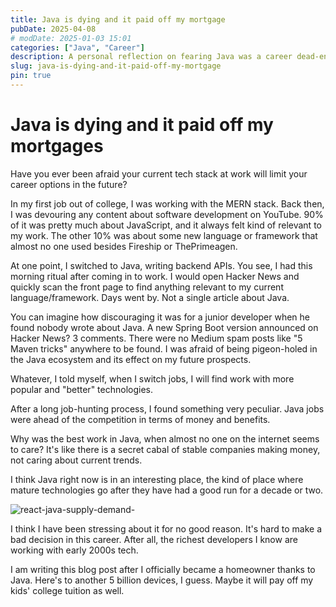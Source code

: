 ```yaml
---
title: Java is dying and it paid off my mortgage
pubDate: 2025-04-08
# modDate: 2025-01-03 15:01
categories: ["Java", "Career"]
description: A personal reflection on fearing Java was a career dead-end, only to discover its stability and high pay.
slug: java-is-dying-and-it-paid-off-my-mortgage
pin: true
---
```


# Java is dying and it paid off my mortgages

Have you ever been afraid your current tech stack at work will limit your career options in the future?

In my first job out of college, I was working with the MERN stack. Back then, I was devouring any content about software development on YouTube. 90% of it was pretty much about JavaScript, and it always felt kind of relevant to my work. The other 10% was about some new language or framework that almost no one used besides Fireship or ThePrimeagen.

At one point, I switched to Java, writing backend APIs.
You see, I had this morning ritual after coming in to work.
I would open Hacker News and quickly scan the front page to find anything relevant to my current language/framework. Days went by. Not a single article about Java.

You can imagine how discouraging it was for a junior developer when he found nobody wrote about Java. A new Spring Boot version announced on Hacker News? 3 comments. There were no Medium spam posts like "5 Maven tricks" anywhere to be found. I was afraid of being pigeon-holed in the Java ecosystem and its effect on my future prospects.

Whatever, I told myself, when I switch jobs, I will find work with more popular and "better" technologies.

After a long job-hunting process, I found something very peculiar. Java jobs were ahead of the competition in terms of money and benefits.

Why was the best work in Java, when almost no one on the internet seems to care? It's like there is a secret cabal of stable companies making money, not caring about current trends.

I think Java right now is in an interesting place, the kind of place where mature technologies go after they have had a good run for a decade or two.

![react-java-supply-demand-](/images/supply_and_demand_v2.webp)

I think I have been stressing about it for no good reason. It's hard to make a bad decision in this career. After all, the richest developers I know are working with early 2000s tech.

I am writing this blog post after I officially became a homeowner thanks to Java. Here's to another 5 billion devices, I guess. Maybe it will pay off my kids' college tuition as well.
